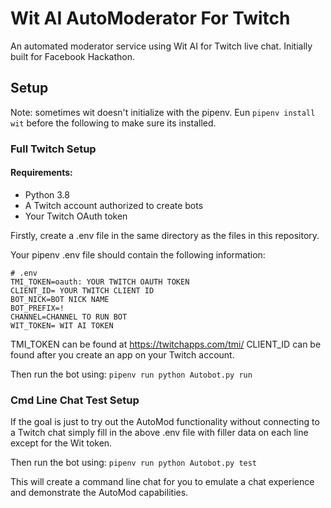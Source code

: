 # Wit AI AutoModerator For Twitch
An automated moderator service using Wit AI for Twitch live chat. Initially built for Facebook Hackathon.

## Setup

Note: sometimes wit doesn't initialize with the pipenv. Eun `pipenv install wit` before the following to make sure its installed.

### Full Twitch Setup
#### Requirements:
- Python 3.8
- A Twitch account authorized to create bots
- Your Twitch OAuth token

Firstly, create a .env file in the same directory as the files in this repository.

Your pipenv .env file should contain the following information:
```
# .env
TMI_TOKEN=oauth: YOUR TWITCH OAUTH TOKEN
CLIENT_ID= YOUR TWITCH CLIENT ID
BOT_NICK=BOT NICK NAME
BOT_PREFIX=!
CHANNEL=CHANNEL TO RUN BOT
WIT_TOKEN= WIT AI TOKEN
```
TMI_TOKEN can be found at https://twitchapps.com/tmi/
CLIENT_ID can be found after you create an app on your Twitch account.

Then run the bot using:
`pipenv run python Autobot.py run`

### Cmd Line Chat Test Setup
If the goal is just to try out the AutoMod functionality without connecting to a Twitch chat simply fill in the above .env file with filler data on each line except for the Wit token.

Then run the bot using:
`pipenv run python Autobot.py test`

This will create a command line chat for you to emulate a chat experience and demonstrate the AutoMod capabilities.


